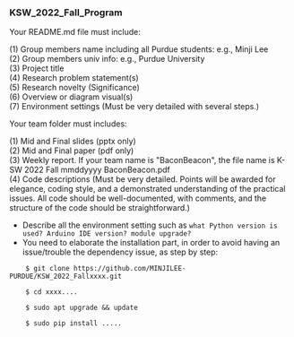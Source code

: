 ### KSW_2022_Fall_Program

Your README.md file must include:

(1) Group members name including all Purdue students: e.g., Minji Lee  
(2) Group members univ info: e.g., Purdue University  
(3) Project title  
(4) Research problem statement(s)  
(5) Research novelty (Significance)  
(6) Overview or diagram visual(s)  
(7) Environment settings (Must be very detailed with several steps.) 

Your team folder must includes:

(1) Mid and Final slides (pptx only)  
(2) Mid and Final paper (pdf only)  
(3) Weekly report. If your team name is "BaconBeacon", the file name is K-SW 2022 Fall mmddyyyy BaconBeacon.pdf  
(4) Code descriptions (Must be very detailed. Points will be awarded for elegance, coding style, and a demonstrated understanding of the practical issues. All code should be well-documented, with comments, and the structure of the code should be straightforward.)  
- Describe all the environment setting such as ```what Python version is used? Arduino IDE version? module upgrade? ```
- You need to elaborate the installation part, in order to avoid having an issue/trouble the dependency issue, as step by step:
```
    $ git clone https://github.com/MINJILEE-PURDUE/KSW_2022_Fallxxxx.git
    
    $ cd xxxx....
    
    $ sudo apt upgrade && update
    
    $ sudo pip install .....
```
